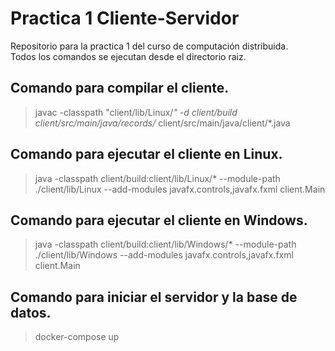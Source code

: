# Practica 1 Cliente-Servidor

Repositorio para la practica 1 del curso de computación distribuida.<br>
Todos los comandos se ejecutan desde el directorio raiz.

## Comando para compilar el cliente.

> javac -classpath "client/lib/Linux/*" -d client/build client/src/main/java/records/* client/src/main/java/client/*.java

## Comando para ejecutar el cliente en Linux.

> java -classpath client/build:client/lib/Linux/* --module-path ./client/lib/Linux --add-modules javafx.controls,javafx.fxml client.Main

## Comando para ejecutar el cliente en Windows.

> java -classpath client/build:client/lib/Windows/* --module-path ./client/lib/Windows --add-modules javafx.controls,javafx.fxml client.Main

## Comando para iniciar el servidor y la base de datos.

> docker-compose up


 
